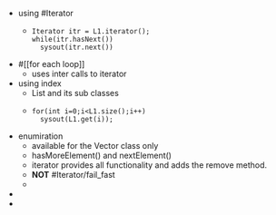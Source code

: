 - using #Iterator
	- ```
	  Iterator itr = L1.iterator();
	  while(itr.hasNext())
	  	sysout(itr.next())
	  ```
- #[[for each loop]]
	- uses inter calls to iterator
- using index
	- List and its sub classes
	- ```
	  for(int i=0;i<L1.size();i++)
	  	sysout(L1.get(i));
	  ```
- enumiration
	- available for the Vector class only
	- hasMoreElement() and nextElement()
	- iterator provides all functionality and adds the remove method.
	- __NOT__ #Iterator/fail_fast
	-
-
-